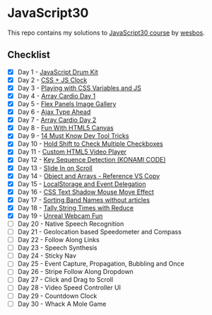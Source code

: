 # JavaScript30

This repo contains my solutions to [JavaScript30 course](https://github.com/wesbos/JavaScript30) by [wesbos](https://github.com/wesbos).

## Checklist

- [x] Day 1 - [JavaScript Drum Kit](https://github.com/berke581/JavaScript30/tree/master/01%20-%20JavaScript%20Drum%20Kit)
- [x] Day 2 - [CSS + JS Clock](https://github.com/berke581/JavaScript30/tree/master/02%20-%20JS%20and%20CSS%20Clock)
- [x] Day 3 - [Playing with CSS Variables and JS](https://github.com/berke581/JavaScript30/tree/master/03%20-%20CSS%20Variables)
- [x] Day 4 - [Array Cardio Day 1](https://github.com/berke581/JavaScript30/tree/master/04%20-%20Array%20Cardio%20Day%201)
- [x] Day 5 - [Flex Panels Image Gallery](https://github.com/berke581/JavaScript30/tree/master/05%20-%20Flex%20Panel%20Gallery)
- [x] Day 6 - [Ajax Type Ahead](https://github.com/berke581/JavaScript30/tree/master/06%20-%20Type%20Ahead)
- [x] Day 7 - [Array Cardio Day 2](https://github.com/berke581/JavaScript30/tree/master/07%20-%20Array%20Cardio%20Day%202)
- [x] Day 8 - [Fun With HTML5 Canvas](https://github.com/berke581/JavaScript30/tree/master/08%20-%20Fun%20with%20HTML5%20Canvas)
- [x] Day 9 - [14 Must Know Dev Tool Tricks](https://github.com/berke581/JavaScript30/tree/master/09%20-%20Dev%20Tools%20Domination)
- [x] Day 10 - [Hold Shift to Check Multiple Checkboxes](https://github.com/berke581/JavaScript30/tree/master/10%20-%20Hold%20Shift%20and%20Check%20Checkboxes)
- [x] Day 11 - [Custom HTML5 Video Player](https://github.com/berke581/JavaScript30/tree/master/11%20-%20Custom%20Video%20Player)
- [x] Day 12 - [Key Sequence Detection (KONAMI CODE)](https://github.com/berke581/JavaScript30/tree/master/12%20-%20Key%20Sequence%20Detection)
- [x] Day 13 - [Slide In on Scroll](https://github.com/berke581/JavaScript30/tree/master/13%20-%20Slide%20in%20on%20Scroll)
- [x] Day 14 - [Object and Arrays - Reference VS Copy](https://github.com/berke581/JavaScript30/tree/master/14%20-%20JavaScript%20References%20VS%20Copying)
- [x] Day 15 - [LocalStorage and Event Delegation](https://github.com/berke581/JavaScript30/tree/master/15%20-%20LocalStorage)
- [x] Day 16 - [CSS Text Shadow Mouse Move Effect](https://github.com/berke581/JavaScript30/tree/master/16%20-%20Mouse%20Move%20Shadow)
- [x] Day 17 - [Sorting Band Names without articles](https://github.com/berke581/JavaScript30/tree/master/17%20-%20Sort%20Without%20Articles)
- [x] Day 18 - [Tally String Times with Reduce](https://github.com/berke581/JavaScript30/tree/master/18%20-%20Adding%20Up%20Times%20with%20Reduce)
- [x] Day 19 - [Unreal Webcam Fun](https://github.com/berke581/JavaScript30/tree/master/19%20-%20Webcam%20Fun)
- [ ] Day 20 - Native Speech Recognition
- [ ] Day 21 - Geolocation based Speedometer and Compass
- [ ] Day 22 - Follow Along Links
- [ ] Day 23 - Speech Synthesis
- [ ] Day 24 - Sticky Nav
- [ ] Day 25 - Event Capture, Propagation, Bubbling and Once
- [ ] Day 26 - Stripe Follow Along Dropdown
- [ ] Day 27 - Click and Drag to Scroll
- [ ] Day 28 - Video Speed Controller UI
- [ ] Day 29 - Countdown Clock
- [ ] Day 30 - Whack A Mole Game
